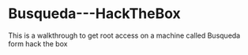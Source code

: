 # Busqueda---HackTheBox
This is a walkthrough to get root access on a machine called Busqueda form hack the box 
